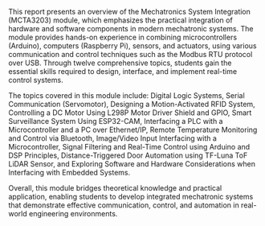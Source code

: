 This report presents an overview of the Mechatronics System Integration (MCTA3203) module, which emphasizes the practical integration of hardware and software components in modern mechatronic systems. The module provides hands-on experience in combining microcontrollers (Arduino), computers (Raspberry Pi), sensors, and actuators, using various communication and control techniques such as the Modbus RTU protocol over USB. Through twelve comprehensive topics, students gain the essential skills required to design, interface, and implement real-time control systems.

The topics covered in this module include: Digital Logic Systems, Serial Communication (Servomotor), Designing a Motion-Activated RFID System, Controlling a DC Motor Using L298P Motor Driver Shield and GPIO, Smart Surveillance System Using ESP32-CAM, Interfacing a PLC with a Microcontroller and a PC over Ethernet/IP, Remote Temperature Monitoring and Control via Bluetooth, Image/Video Input Interfacing with a Microcontroller, Signal Filtering and Real-Time Control using Arduino and DSP Principles, Distance-Triggered Door Automation using TF-Luna ToF LiDAR Sensor, and Exploring Software and Hardware Considerations when Interfacing with Embedded Systems.

Overall, this module bridges theoretical knowledge and practical application, enabling students to develop integrated mechatronic systems that demonstrate effective communication, control, and automation in real-world engineering environments.
